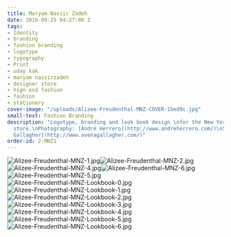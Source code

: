 ```yaml
---
title: Maryam Nassir Zadeh
date: 2016-09-25 04:27:00 Z
tags:
- Identity
- branding
- fashion branding
- logotype
- typography
- Print
- uday kak
- maryam nassirzadeh
- designer store
- hign end fashion
- fashion
- stationery
cover-image: "/uploads/Alizee-Freudenthal-MNZ-COVER-1bed9c.jpg"
small-text: Fashion Branding
description: "Logotype, branding and look book design \nfor the New York designer
  store.\nPhotography: [André Herrero](http://www.andreherrero.com/)\nStyling: [Avena
  Gallagher](http://www.avenagallagher.com/)"
order-id: 2-MNZ1
---
```


![Alizee-Freudenthal-MNZ-1.jpg](/uploads/Alizee-Freudenthal-MNZ-1.jpg)![Alizee-Freudenthal-MNZ-2.jpg](/uploads/Alizee-Freudenthal-MNZ-2.jpg)![Alizee-Freudenthal-MNZ-4.jpg](/uploads/Alizee-Freudenthal-MNZ-4.jpg)![Alizee-Freudenthal-MNZ-6.jpg](/uploads/Alizee-Freudenthal-MNZ-6.jpg)![Alizee-Freudenthal-MNZ-5.jpg](/uploads/Alizee-Freudenthal-MNZ-5.jpg)![Alizee-Freudenthal-MNZ-Lookbook-0.jpg](/uploads/Alizee-Freudenthal-MNZ-Lookbook-0.jpg)![Alizee-Freudenthal-MNZ-Lookbook-1.jpg](/uploads/Alizee-Freudenthal-MNZ-Lookbook-1.jpg)![Alizee-Freudenthal-MNZ-Lookbook-2.jpg](/uploads/Alizee-Freudenthal-MNZ-Lookbook-2.jpg)![Alizee-Freudenthal-MNZ-Lookbook-3.jpg](/uploads/Alizee-Freudenthal-MNZ-Lookbook-3.jpg)![Alizee-Freudenthal-MNZ-Lookbook-4.jpg](/uploads/Alizee-Freudenthal-MNZ-Lookbook-4.jpg)![Alizee-Freudenthal-MNZ-Lookbook-5.jpg](/uploads/Alizee-Freudenthal-MNZ-Lookbook-5.jpg)![Alizee-Freudenthal-MNZ-Lookbook-6.jpg](/uploads/Alizee-Freudenthal-MNZ-Lookbook-6.jpg)